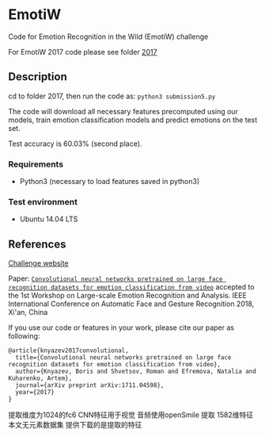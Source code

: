 # EmotiW

Code for Emotion Recognition in the Wild (EmotiW) challenge

For EmotiW 2017 code please see folder [2017](https://github.com/bknyaz/emotiw/tree/master/2017)

## Description

cd to folder 2017, then run the code as: ```python3 submission5.py```

The code will download all necessary features precomputed using our models, train emotion classification models and predict emotions on the test set.

Test accuracy is 60.03% (second place).

### Requirements
- Python3 (necessary to load features saved in python3)

### Test environment
- Ubuntu 14.04 LTS

## References

[Challenge website](https://sites.google.com/site/emotiwchallenge/home)

Paper:
[`Convolutional neural networks pretrained on large face recognition datasets for emotion classification from video`](https://arxiv.org/abs/1711.04598) accepted to the 1st	Workshop on Large-scale	Emotion	
Recognition	and	Analysis. IEEE	International	Conference	on	Automatic	Face	and	Gesture	
Recognition	2018, Xi'an, China

If you use our code or features in your work, please cite our paper as following:
```
@article{knyazev2017convolutional,
  title={Convolutional neural networks pretrained on large face recognition datasets for emotion classification from video},
  author={Knyazev, Boris and Shvetsov, Roman and Efremova, Natalia and Kuharenko, Artem},
  journal={arXiv preprint arXiv:1711.04598},
  year={2017}
}
```


提取维度为1024的fc6 CNN特征用于视觉
音频使用openSmile 提取 1582维特征
本文无元素数据集 提供下载的是提取的特征 
